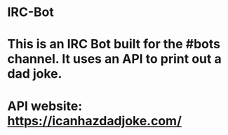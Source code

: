 # IRC-Bot

# This is an IRC Bot built for the #bots channel. It uses an API to print out a dad joke. 

# API website: https://icanhazdadjoke.com/

